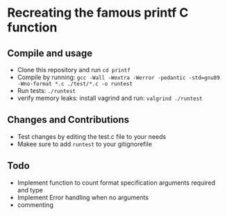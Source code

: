 # Recreating the famous printf C function

## Compile and usage

- Clone this repository and run `cd printf`
- Compile by running: `gcc -Wall -Wextra -Werror -pedantic -std=gnu89 -Wno-format *.c ./test/*.c -o runtest`
- Run tests: `./runtest`
- verify memory leaks: install vagrind and run: `valgrind ./runtest`

## Changes and Contributions

- Test changes by editing the test.c file to your needs
- Makee sure to add `runtest` to your gitignorefile

## Todo

- Implement function to count format specification arguments required and type
- Implement Error handling when no arguments
- commenting
